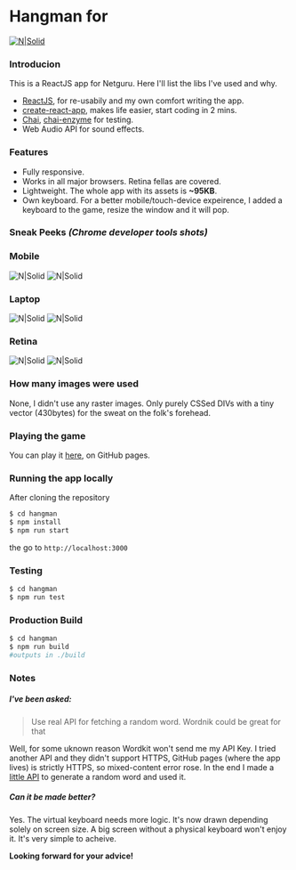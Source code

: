 # Hangman for 
[![N|Solid](https://www.omaralshaker.com/git/netguru/logo.jpg)](https://www.netguru.co/)

### Introducion
This is a ReactJS app for Netguru. Here I'll list the libs I've used and why.

  - [ReactJS], for re-usabily and my own comfort writing the app.
  - [create-react-app], makes life easier, start coding in 2 mins.
  - [Chai], [chai-enzyme] for testing. 
  - Web Audio API for sound effects.

### Features
- Fully responsive. 
- Works in all major browsers. Retina fellas are covered.
- Lightweight. The whole app with its assets is **~95KB**. 
- Own keyboard. For a better mobile/touch-device expeirence, I added a keyboard to the game, resize the window and it will pop.


### Sneak Peeks *(Chrome developer tools shots)*
### Mobile
![N|Solid](https://www.omaralshaker.com/git/netguru/shots/intro/ios.jpg)
![N|Solid](https://www.omaralshaker.com/git/netguru/shots/in/ios.jpg)

### Laptop
![N|Solid](https://www.omaralshaker.com/git/netguru/shots/intro/laptop.jpg)
![N|Solid](https://www.omaralshaker.com/git/netguru/shots/in/laptop.jpg)

### Retina
![N|Solid](https://www.omaralshaker.com/git/netguru/shots/intro/retina.jpg)
![N|Solid](https://www.omaralshaker.com/git/netguru/shots/in/retina.jpg)

### How many images were used
None, I didn't use any raster images. Only purely CSSed DIVs with a tiny vector (430bytes) for the sweat on the folk's forehead.
 
### Playing the game
You can play it [here], on GitHub pages. 

### Running the app locally
After cloning the repository  

```sh
$ cd hangman
$ npm install
$ npm run start
```
the go to `http://localhost:3000`

### Testing 
```sh
$ cd hangman
$ npm run test
```

### Production Build 
```sh
$ cd hangman
$ npm run build
#outputs in ./build
```

### Notes
##### I've been asked: 

> Use real API for fetching a random word. Wordnik could be great for that

Well, for some uknown reason Wordkit won't send me my API Key. I tried another API and they didn't support HTTPS, GitHub pages (where the app lives) is strictly HTTPS, so mixed-content error rose. In the end I made a [little API] to generate a random word and used it.

##### Can it be made better?
Yes. The virtual keyboard needs more logic. It's now drawn depending solely on screen size. A big screen without a physical keyboard won't enjoy it. It's very simple to acheive.


**Looking forward for your advice!**

[ReactJS]: <https://github.com/reactjs>
[chai]: <http://chaijs.com/>
[chai-enzyme]: <https://github.com/producthunt/chai-enzyme>
[here]: <https://alshakero.github.io/hangman/>
[little API]: <http://omaralshaker.com/word.php>
[create-react-app]: H<https://github.com/facebookincubator/create-react-app>